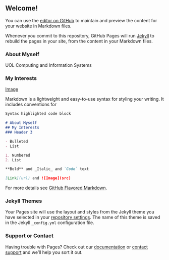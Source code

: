 ## Welcome!

You can use the [editor on GitHub](https://github.com/lx0416/lx.github.io/edit/gh-pages/index.md) to maintain and preview the content for your website in Markdown files.

Whenever you commit to this repository, GitHub Pages will run [Jekyll](https://jekyllrb.com/) to rebuild the pages in your site, from the content in your Markdown files.

### About Myself

UOL Computing and Information Systems

### My Interests

[Image](https://www.google.com/url?sa=i&url=https%3A%2F%2Fwww.shutterstock.com%2Fsearch%2Fvolleyball%2Bvector&psig=AOvVaw1FdkXF9gZPla8M6Te8srZS&ust=1598694482296000&source=images&cd=vfe&ved=0CAIQjRxqFwoTCNjG-JjPvesCFQAAAAAdAAAAABAD)

Markdown is a lightweight and easy-to-use syntax for styling your writing. It includes conventions for

```markdown
Syntax highlighted code block

# About Myself
## My Interests
### Header 3

- Bulleted
- List

1. Numbered
2. List

**Bold** and _Italic_ and `Code` text

[Link](url) and ![Image](src)
```

For more details see [GitHub Flavored Markdown](https://guides.github.com/features/mastering-markdown/).

### Jekyll Themes

Your Pages site will use the layout and styles from the Jekyll theme you have selected in your [repository settings](https://github.com/lx0416/lx.github.io/settings). The name of this theme is saved in the Jekyll `_config.yml` configuration file.

### Support or Contact

Having trouble with Pages? Check out our [documentation](https://docs.github.com/categories/github-pages-basics/) or [contact support](https://github.com/contact) and we’ll help you sort it out.
